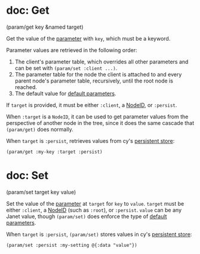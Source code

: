 # doc: Get

(param/get key &named target)

Get the value of the [parameter](/parameters.md) with `key`, which must be a keyword.

Parameter values are retrieved in the following order:

1. The client's parameter table, which overrides all other parameters and can be set with `(param/set :client ...)`.
2. The parameter table for the node the client is attached to and every parent node's parameter table, recursively, until the root node is reached.
3. The default value for [default parameters](/parameters.md#default-parameters).

If `target` is provided, it must be either `:client`, a [NodeID](/api.md#nodeid), or `:persist`.

When `:target` is a `NodeID`, it can be used to get parameter values from the perspective of another node in the tree, since it does the same cascade that `(param/get)` does normally.

When `target` is `:persist`, retrieves values from cy's [persistent store](/parameters.md#persist):

```janet
(param/get :my-key :target :persist)
```

# doc: Set

(param/set target key value)

Set the value of the [parameter](/parameters.md) at `target` for `key` to `value`. `target` must be either `:client`, a [NodeID](/api.md#nodeid) (such as `:root`), or `:persist`. `value` can be any Janet value, though `(param/set)` does enforce the type of [default parameters](/parameters.md#default-parameters).

When `target` is `:persist`, `(param/set)` stores values in cy's [persistent store](/parameters.md#persist):

```janet
(param/set :persist :my-setting @{:data "value"})
```
